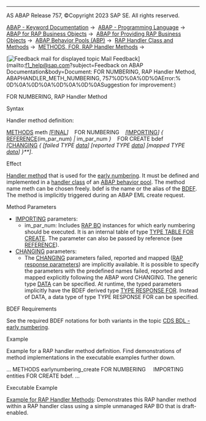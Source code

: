   

* * *

AS ABAP Release 757, ©Copyright 2023 SAP SE. All rights reserved.

[ABAP - Keyword Documentation](javascript:call_link\('abenabap.htm'\)) →  [ABAP - Programming Language](javascript:call_link\('abenabap_reference.htm'\)) →  [ABAP for RAP Business Objects](javascript:call_link\('abenabap_for_rap_bos.htm'\)) →  [ABAP for Providing RAP Business Objects](javascript:call_link\('abenabap_provide_rap_bos.htm'\)) →  [ABAP Behavior Pools (ABP)](javascript:call_link\('abenabap_behavior_pools.htm'\)) →  [RAP Handler Class and Methods](javascript:call_link\('abenabp_handler_class.htm'\)) →  [METHODS, FOR, RAP Handler Methods](javascript:call_link\('abapmethods_for_rap_behv.htm'\)) → 

 [![](Mail.gif?object=Mail.gif&sap-language=EN "Feedback mail for displayed topic") Mail Feedback](mailto:f1_help@sap.com?subject=Feedback on ABAP Documentation&body=Document: FOR NUMBERING, RAP Handler Method, ABAPHANDLER_METH_NUMBERING, 757%0D%0A%0D%0AError:%
0D%0A%0D%0A%0D%0A%0D%0ASuggestion for improvement:)

FOR NUMBERING, RAP Handler Method

Syntax

Handler method definition:

[METHODS](javascript:call_link\('abapmethods.htm'\)) meth *\[*[FINAL](javascript:call_link\('abapmethods_abstract_final.htm'\))*\]*
   FOR NUMBERING
   *\[*[IMPORTING](javascript:call_link\('abapmethods_general.htm'\))*\]* *{* [REFERENCE](javascript:call_link\('abapmethods_parameters.htm'\))(im\_par\_num) *|* im\_par\_num *}*
   FOR CREATE bdef
   *\[*[CHANGING](javascript:call_link\('abapmethods_general.htm'\)) *{* *\[*failed TYPE [data](javascript:call_link\('abenbuilt_in_types_generic.htm'\))*\]* *\[*reported TYPE [data](javascript:call_link\('abenbuilt_in_types_generic.htm'\))*\]* *\[*mapped TYPE [data](javascript:call_link\('abenbuilt_in_types_generic.htm'\))*\]* *}**\]*.

Effect

[Handler method](javascript:call_link\('abenabp_handler_method_glosry.htm'\) "Glossary Entry") that is used for the [early numbering](javascript:call_link\('abenbdl_early_numb.htm'\)). It must be defined and implemented in a [handler class](javascript:call_link\('abenabp_handler_class_glosry.htm'\) "Glossary Entry") of an [ABAP behavior pool](javascript:call_link\('abenbehavior_pool_glosry.htm'\) "Glossary Entry"). The method name meth can be chosen freely. bdef is the name or the alias of the [BDEF](javascript:call_link\('abencds_behavior_definition_glosry.htm'\) "Glossary Entry"). The method is implicitly triggered during an ABAP EML create request.

Method Parameters

-   [IMPORTING](javascript:call_link\('abapmethods_general.htm'\)) parameters:
    -   im\_par\_num: Includes [RAP BO](javascript:call_link\('abenrap_bo_glosry.htm'\) "Glossary Entry") instances for which early numbering should be executed. It is an internal table of type [TYPE TABLE FOR CREATE](javascript:call_link\('abaptype_table_for.htm'\)). The parameter can also be passed by reference (see [REFERENCE](javascript:call_link\('abapmethods_parameters.htm'\))).
-   [CHANGING](javascript:call_link\('abapmethods_general.htm'\)) parameters:
    -   The [CHANGING](javascript:call_link\('abapmethods_general.htm'\)) parameters failed, reported and mapped ([RAP response parameters](javascript:call_link\('abenrap_response_param_glosry.htm'\) "Glossary Entry")) are implicitly available. It is possible to specify the parameters with the predefined names failed, reported and mapped explicitly following the ABAP word CHANGING. The generic type [DATA](javascript:call_link\('abenbuilt_in_types_generic.htm'\)) can be specified. At runtime, the typed parameters implicitly have the BDEF derived type [TYPE RESPONSE FOR](javascript:call_link\('abaptype_response_for.htm'\)). Instead of DATA, a data type of type TYPE RESPONSE FOR can be specified.

BDEF Requirements

See the required BDEF notations for both variants in the topic [CDS BDL - early numbering](javascript:call_link\('abenbdl_early_numb.htm'\)).

Example

Example for a RAP handler method definition. Find demonstrations of method implementations in the executable examples further down.

...
METHODS earlynumbering\_create FOR NUMBERING
    IMPORTING entities FOR CREATE bdef.
...

Executable Example

[Example for RAP Handler Methods](javascript:call_link\('abenrap_handler_methods_abexa.htm'\)): Demonstrates this RAP handler method within a RAP handler class using a simple unmanaged RAP BO that is draft-enabled.